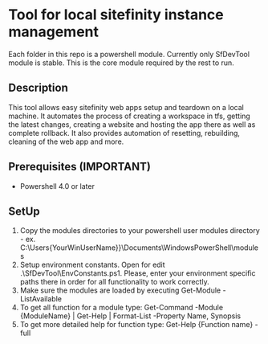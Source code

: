 # Tool for local sitefinity instance management

Each folder in this repo is a powershell module. Currently only SfDevTool module is stable. This is the core module required by the rest to run.

## Description
This tool allows easy sitefinity web apps setup and teardown on a local machine. It automates the process of creating a workspace in tfs, getting the latest changes, creating a website and hosting the app there as well as complete rollback. It also provides automation of resetting, rebuilding, cleaning of the web app and more.

## Prerequisites (IMPORTANT)
- Powershell 4.0 or later

## SetUp
1. Copy the modules directories to your powershell user modules directory - ex. C:\Users\{YourWinUserName}}\Documents\WindowsPowerShell\modules
2. Setup environment constants. Open for edit .\SfDevTool\EnvConstants.ps1. Please, enter your environment specific paths there in order for all functionality to work correctly.
2. Make sure the modules are loaded by executing
Get-Module -ListAvailable
3. To get all function for a module type:
Get-Command -Module {ModuleName} | Get-Help | Format-List -Property Name, Synopsis
4. To get more detailed help for function type:
Get-Help {Function name} -full